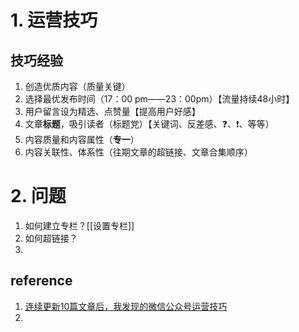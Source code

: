 # 1. 运营技巧
## 技巧经验
1. 创造优质内容（质量关键）
2. 选择最优发布时间（17：00 pm——23：00pm）【流量持续48小时】
3. 用户留言设为精选、点赞量【提高用户好感】
4. 文章**标题**，吸引读者（标题党）【关键词、反差感、❓、❗、等等）
5. 内容质量和内容属性（**专一**）
6. 内容关联性、体系性（往期文章的超链接、文章合集顺序）

# 2. 问题
1. 如何建立专栏？[[设置专栏]]
2. 如何超链接？
3. 
## reference
1. [连续更新10篇文章后，我发现的微信公众号运营技巧](https://mp.weixin.qq.com/s/4KqLXky0vVhQLlWNKTxsKg)
2. 